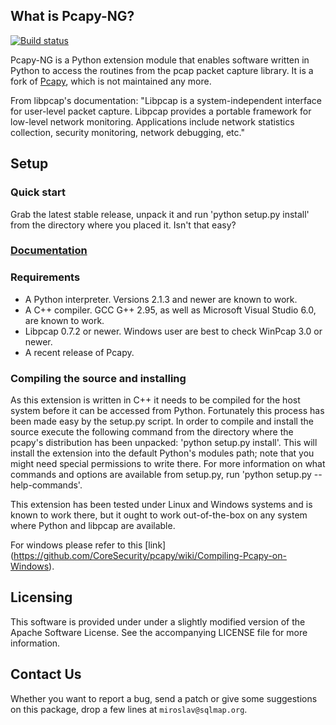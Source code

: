 ## What is Pcapy-NG? ##

[![Build status](https://ci.appveyor.com/api/projects/status/pi4bqe4kgubgr37x?svg=true)](https://ci.appveyor.com/project/CoreSecurity/pcapy)

Pcapy-NG is a Python extension module that enables software written in
Python to access the routines from the pcap packet capture library. It is
a fork of [Pcapy](https://github.com/helpsystems/pcapy), which is not
maintained any more.

From libpcap's documentation: "Libpcap is a system-independent
interface for user-level packet capture. Libpcap provides a portable
framework for low-level network monitoring. Applications include
network statistics collection, security monitoring, network debugging,
etc."

## Setup ##

### Quick start ###

Grab the latest stable release, unpack it and run 'python setup.py
install' from the directory where you placed it. Isn't that easy?

### [Documentation](https://raw.githack.com/stamparm/pcapy-ng/master/pcapy.html) ###

### Requirements ###

 * A Python interpreter. Versions 2.1.3 and newer are known to work.
 * A C++ compiler. GCC G++ 2.95, as well as Microsoft Visual Studio
   6.0, are known to work.
 * Libpcap 0.7.2 or newer. Windows user are best to check WinPcap 3.0
   or newer.
 * A recent release of Pcapy.

### Compiling the source and installing ###

As this extension is written in C++ it needs to be compiled for the
host system before it can be accessed from Python. Fortunately this
process has been made easy by the setup.py script. In order to compile
and install the source execute the following command from the
directory where the pcapy's distribution has been unpacked: 'python
setup.py install'. This will install the extension into the default
Python's modules path; note that you might need special permissions to
write there. For more information on what commands and options are
available from setup.py, run 'python setup.py --help-commands'.

This extension has been tested under Linux and Windows systems
and is known to work there, but it ought to work out-of-the-box on any
system where Python and libpcap are available.

For windows please refer to this [link] (https://github.com/CoreSecurity/pcapy/wiki/Compiling-Pcapy-on-Windows).

## Licensing ##

This software is provided under under a slightly modified version of
the Apache Software License. See the accompanying LICENSE file for
more information.

## Contact Us ##

Whether you want to report a bug, send a patch or give some
suggestions on this package, drop a few lines at
`miroslav@sqlmap.org`.
